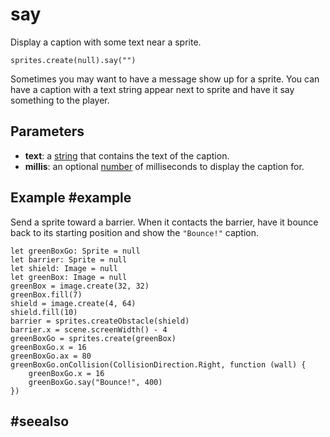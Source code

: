 # say

Display a caption with some text near a sprite.

```sig
sprites.create(null).say("")
```

Sometimes you may want to have a message show up for a sprite. You can have a caption with a text string appear next to sprite and have it say something to the player.

## Parameters

* **text**: a [string](/types/string) that contains the text of the caption.
* **millis**: an optional [number](/types/number) of milliseconds to display the caption for.

## Example #example

Send a sprite toward a barrier. When it contacts the barrier, have it bounce back to its starting position and show the `"Bounce!"` caption.

```blocks
let greenBoxGo: Sprite = null
let barrier: Sprite = null
let shield: Image = null
let greenBox: Image = null
greenBox = image.create(32, 32)
greenBox.fill(7)
shield = image.create(4, 64)
shield.fill(10)
barrier = sprites.createObstacle(shield)
barrier.x = scene.screenWidth() - 4
greenBoxGo = sprites.create(greenBox)
greenBoxGo.x = 16
greenBoxGo.ax = 80
greenBoxGo.onCollision(CollisionDirection.Right, function (wall) {
    greenBoxGo.x = 16
    greenBoxGo.say("Bounce!", 400)
})
```

## #seealso
